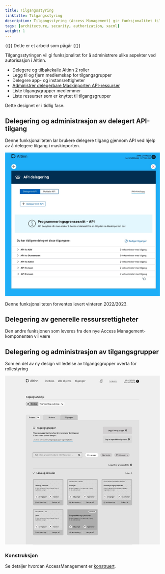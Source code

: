 ```yaml
---
title: Tilgangsstyring
linktitle: Tilgangsstyring
description: Tilgangsstyring (Access Management) gir funksjonalitet til sluttbrukere for å administrere grupper, roller og rettigheter
tags: [architecture, security, authorization, xacml]
weight: 1
---
```


{{<notice warning>}}
Dette er et arbeid som pågår
{{</notice>}}

Tilgangsstyringen vil gi funksjonalitet for å administrere ulike aspekter ved autorisasjon i Altinn.

- Delegere og tilbakekalle Altinn 2 roller
- Legg til og fjern medlemskap for tilgangsgrupper
- Delegere app- og instansrettigheter
- [Administrer delegerbare Maskinporten API-ressurser](https://github.com/Altinn/altinn-authorization/issues/59)
- Liste tilgangsgrupper medlemmer
- Liste ressurser som er knyttet til tilgangsgrupper


Dette designet er i tidlig fase.

## Delegering og administrasjon av delegert API-tilgang

Denne funksjonaliteten lar brukere delegere tilgang gjennom API ved hjelp av å delegere tilgang i maskinporten.

![API-delegasjoner](apidelegations.jpg "API-delegasjoner")

Denne funksjonaliteten forventes levert vinteren 2022/2023.

## Delegering av generelle ressursrettigheter

Den andre funksjonen som leveres fra den nye Access Management-komponenten vil være

## Delegering og administrasjon av tilgangsgrupper

Som en del av ny design vil ledelse av tilgangsgrupper overta for rollestyring

![Tilgangsgrupper](accessgroups.jpg "Administrasjon av tilgangsgrupper")

### Konstruksjon

Se detaljer hvordan AccessManagement er [konstruert](/authorization/architecture/accessmanagment/).